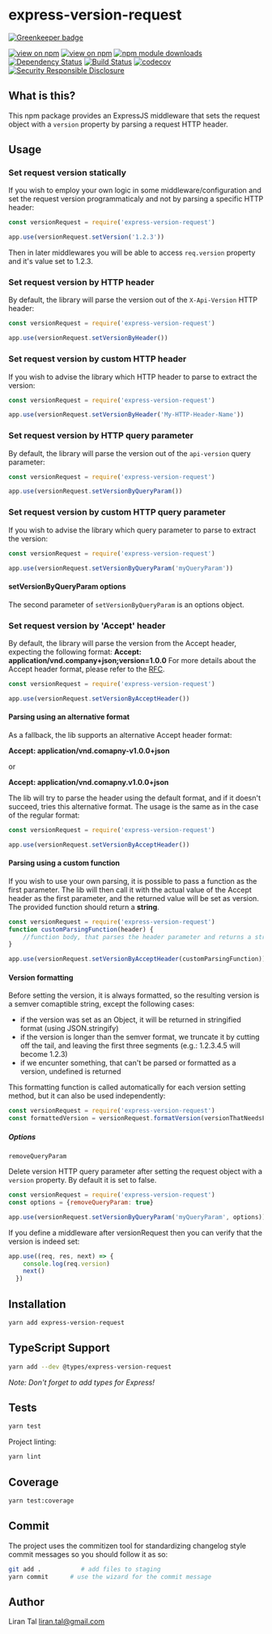 # express-version-request

[![Greenkeeper badge](https://badges.greenkeeper.io/lirantal/express-version-request.svg)](https://greenkeeper.io/)

[![view on npm](http://img.shields.io/npm/v/express-version-request.svg)](https://www.npmjs.org/package/express-version-request)
[![view on npm](http://img.shields.io/npm/l/express-version-request.svg)](https://www.npmjs.org/package/express-version-request)
[![npm module downloads](http://img.shields.io/npm/dt/express-version-request.svg)](https://www.npmjs.org/package/express-version-request)
[![Dependency Status](https://david-dm.org/lirantal/express-version-request.svg)](https://david-dm.org/lirantal/express-version-request)
[![Build Status](https://travis-ci.org/lirantal/express-version-request.svg?branch=master)](https://travis-ci.org/lirantal/express-version-request)
[![codecov](https://codecov.io/gh/lirantal/express-version-request/branch/master/graph/badge.svg)](https://codecov.io/gh/lirantal/express-version-request)
[![Security Responsible Disclosure](https://img.shields.io/badge/Security-Responsible%20Disclosure-yellow.svg)](https://github.com/nodejs/security-wg/blob/master/processes/responsible_disclosure_template.md)


## What is this?

This npm package provides an ExpressJS middleware that sets the request object with a `version` property by parsing a request HTTP header.  

## Usage

### Set request version statically

If you wish to employ your own logic in some middleware/configuration and set the request version programmaticaly and not by parsing a specific HTTP header:

```js
const versionRequest = require('express-version-request')

app.use(versionRequest.setVersion('1.2.3'))
```

Then in later middlewares you will be able to access `req.version` property and it's value set to 1.2.3.

### Set request version by HTTP header

By default, the library will parse the version out of the `X-Api-Version` HTTP header:

```js
const versionRequest = require('express-version-request')

app.use(versionRequest.setVersionByHeader())
```

### Set request version by custom HTTP header

If you wish to advise the library which HTTP header to parse to extract the version:

```js
const versionRequest = require('express-version-request')

app.use(versionRequest.setVersionByHeader('My-HTTP-Header-Name'))
```

### Set request version by HTTP query parameter

By default, the library will parse the version out of the `api-version` query parameter:

```js
const versionRequest = require('express-version-request')

app.use(versionRequest.setVersionByQueryParam())
```

### Set request version by custom HTTP query parameter

If you wish to advise the library which query parameter to parse to extract the version:

```js
const versionRequest = require('express-version-request')

app.use(versionRequest.setVersionByQueryParam('myQueryParam'))
```
#### setVersionByQueryParam options 
The second parameter of `setVersionByQueryParam` is an options object.

### Set request version by 'Accept' header

By default, the library will parse the version from the Accept header, expecting the following format:
**Accept: application/vnd.company+json;version=1.0.0**
For more details about the Accept header format, please refer to the [RFC](https://www.w3.org/Protocols/rfc2616/rfc2616-sec14.html).


```js
const versionRequest = require('express-version-request')

app.use(versionRequest.setVersionByAcceptHeader())
```
#### Parsing using an alternative format
As a fallback, the lib supports an alternative Accept header format:

**Accept: application/vnd.comapny-v1.0.0+json**

or

**Accept: application/vnd.comapny.v1.0.0+json**

The lib will try to parse the header using the default format, and if it doesn't succeed, tries this alternative format.
The usage is the same as in the case of the regular format:

```js
const versionRequest = require('express-version-request')

app.use(versionRequest.setVersionByAcceptHeader())
```
#### Parsing using a custom function
If you wish to use your own parsing, it is possible to pass a function as the first parameter.
The lib will then call it with the actual value of the Accept header as the first parameter, and the returned value will be set as version.
The provided function should return a **string**.

```js
const versionRequest = require('express-version-request')
function customParsingFunction(header) {
	//function body, that parses the header parameter and returns a string
}

app.use(versionRequest.setVersionByAcceptHeader(customParsingFunction))
```
#### Version formatting
Before setting the version, it is always formatted, so the resulting version is a semver comaptible string, except the following cases:

* if the version was set as an Object, it will be returned in stringified format (using JSON.stringify)
* if the version is longer than the semver format, we truncate it by cutting off the tail, and leaving the first three segments (e.g.: 1.2.3.4.5 will become 1.2.3)
* if we encunter something, that can't be parsed or formatted as a version, undefined is returned

This formatting function is called automatically for each version setting method, but it can also be used independently:
```js
const versionRequest = require('express-version-request')
const formattedVersion = versionRequest.formatVersion(versionThatNeedsFormatting)
```
##### Options

`removeQueryParam`

Delete version HTTP query parameter after setting the request object with a `version` property.
By default it is set to false.

```js
const versionRequest = require('express-version-request')
const options = {removeQueryParam: true}

app.use(versionRequest.setVersionByQueryParam('myQueryParam', options))
```

If you define a middleware after versionRequest then you can verify that the version is indeed set:

```js
app.use((req, res, next) => {
    console.log(req.version)
    next()
  })
```

## Installation

```bash
yarn add express-version-request
```

## TypeScript Support

```bash
yarn add --dev @types/express-version-request
```

_Note: Don't forget to add types for Express!_

## Tests

```bash
yarn test
```

Project linting:

```bash
yarn lint
```

## Coverage

```bash
yarn test:coverage
```

## Commit

The project uses the commitizen tool for standardizing changelog style commit
messages so you should follow it as so:

```bash
git add .           # add files to staging
yarn commit      # use the wizard for the commit message
```

## Author

Liran Tal <liran.tal@gmail.com>
